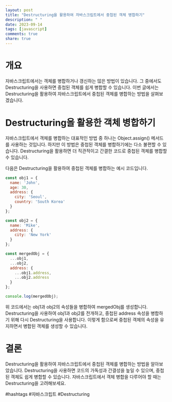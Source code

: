 ```yaml
---
layout: post
title: "Destructuring을 활용하여 자바스크립트에서 중첩된 객체 병합하기"
description: " "
date: 2023-09-14
tags: [javascript]
comments: true
share: true
---
```


# 개요
자바스크립트에서는 객체를 병합하거나 갱신하는 많은 방법이 있습니다. 그 중에서도 Destructuring을 사용하면 중첩된 객체를 쉽게 병합할 수 있습니다. 이번 글에서는 Destructuring을 활용하여 자바스크립트에서 중첩된 객체를 병합하는 방법을 살펴보겠습니다.

# Destructuring을 활용한 객체 병합하기
자바스크립트에서 객체를 병합하는 대표적인 방법 중 하나는 Object.assign() 메서드를 사용하는 것입니다. 하지만 이 방법은 중첩된 객체를 병합하기에는 다소 불편할 수 있습니다. Destructuring을 활용하면 더 직관적이고 간결한 코드로 중첩된 객체를 병합할 수 있습니다.

다음은 Destructuring을 활용하여 중첩된 객체를 병합하는 예시 코드입니다.

```javascript
const obj1 = {
  name: 'John',
  age: 30,
  address: {
    city: 'Seoul',
    country: 'South Korea'
  }
};

const obj2 = {
  name: 'Mike',
  address: {
    city: 'New York'
  }
};

const mergedObj = {
  ...obj1,
  ...obj2,
  address: {
    ...obj1.address,
    ...obj2.address
  }
};

console.log(mergedObj);
```

위 코드에서는 obj1과 obj2의 속성들을 병합하여 mergedObj를 생성합니다. Destructuring을 사용하여 obj1과 obj2를 전개하고, 중첩된 address 속성을 병합하기 위해 다시 Destructuring을 사용합니다. 이렇게 함으로써 중첩된 객체의 속성을 유지하면서 병합된 객체를 생성할 수 있습니다.

# 결론
Destructuring을 활용하여 자바스크립트에서 중첩된 객체를 병합하는 방법을 알아보았습니다. Destructuring을 사용하면 코드의 가독성과 간결성을 높일 수 있으며, 중첩된 객체도 쉽게 병합할 수 있습니다. 자바스크립트에서 객체 병합을 다루어야 할 때는 Destructuring을 고려해보세요.

#hashtags
#자바스크립트 #Destructuring